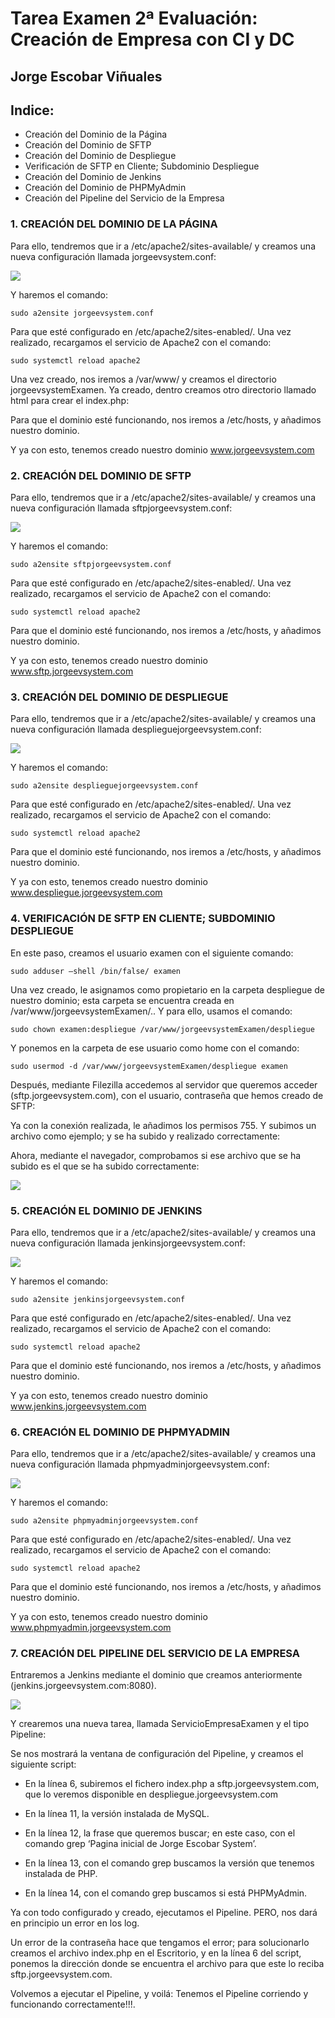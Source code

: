 # Tarea Examen 2ª Evaluación: Creación de Empresa con CI y DC

  ## Jorge Escobar Viñuales

  ## Indice:
 - Creación del Dominio de la Página
 - Creación del Dominio de SFTP
 - Creación del Dominio de Despliegue
 - Verificación de SFTP en Cliente; Subdominio Despliegue
 - Creación del Dominio de Jenkins
 - Creación del Dominio de PHPMyAdmin
 - Creación del Pipeline del Servicio de la Empresa

 ### 1. CREACIÓN DEL DOMINIO DE LA PÁGINA

Para ello, tendremos que ir a /etc/apache2/sites-available/ y creamos una nueva configuración llamada jorgeevsystem.conf:

![](https://github.com/Jorgeev27/GIT/blob/main/img/Tarea%2018%20-%20Modificando%20y%20Clusterizando%20un%20servicio%20REST%20en%20Wildfly/Wildfly%20REST%2013.png)

Y haremos el comando:

    sudo a2ensite jorgeevsystem.conf

Para que esté configurado en /etc/apache2/sites-enabled/. Una vez realizado, recargamos el servicio de Apache2 con el comando:

    sudo systemctl reload apache2 

Una vez creado, nos iremos a /var/www/ y creamos el directorio jorgeevsystemExamen. Ya creado, dentro creamos otro directorio llamado html para crear el index.php:

Para que el dominio esté funcionando, nos iremos a /etc/hosts, y añadimos nuestro dominio.

Y ya con esto, tenemos creado nuestro dominio www.jorgeevsystem.com

 ### 2. CREACIÓN DEL DOMINIO DE SFTP

Para ello, tendremos que ir a /etc/apache2/sites-available/ y creamos una nueva configuración llamada sftpjorgeevsystem.conf:

![](https://github.com/Jorgeev27/GIT/blob/main/img/Tarea%2018%20-%20Modificando%20y%20Clusterizando%20un%20servicio%20REST%20en%20Wildfly/Wildfly%20REST%2013.png)

Y haremos el comando:

    sudo a2ensite sftpjorgeevsystem.conf

Para que esté configurado en /etc/apache2/sites-enabled/. Una vez realizado, recargamos el servicio de Apache2 con el comando:

    sudo systemctl reload apache2

Para que el dominio esté funcionando, nos iremos a /etc/hosts, y añadimos nuestro dominio.

Y ya con esto, tenemos creado nuestro dominio www.sftp.jorgeevsystem.com

 ### 3. CREACIÓN DEL DOMINIO DE DESPLIEGUE

Para ello, tendremos que ir a /etc/apache2/sites-available/ y creamos una nueva configuración llamada desplieguejorgeevsystem.conf:

![](https://github.com/Jorgeev27/GIT/blob/main/img/Tarea%2018%20-%20Modificando%20y%20Clusterizando%20un%20servicio%20REST%20en%20Wildfly/Wildfly%20REST%2013.png)

Y haremos el comando:

    sudo a2ensite desplieguejorgeevsystem.conf

Para que esté configurado en /etc/apache2/sites-enabled/. Una vez realizado, recargamos el servicio de Apache2 con el comando:

    sudo systemctl reload apache2

Para que el dominio esté funcionando, nos iremos a /etc/hosts, y añadimos nuestro dominio.

Y ya con esto, tenemos creado nuestro dominio www.despliegue.jorgeevsystem.com

 ### 4. VERIFICACIÓN DE SFTP EN CLIENTE; SUBDOMINIO DESPLIEGUE

En este paso, creamos el usuario examen con el siguiente comando:

    sudo adduser –shell /bin/false/ examen

Una vez creado, le asignamos como propietario en la carpeta despliegue de nuestro dominio; esta carpeta se encuentra creada en /var/www/jorgeevsystemExamen/.. Y para ello, usamos el comando:

    sudo chown examen:despliegue /var/www/jorgeevsystemExamen/despliegue

Y ponemos en la carpeta de ese usuario como home con el comando:

    sudo usermod -d /var/www/jorgeevsystemExamen/despliegue examen

Después, mediante Filezilla accedemos al servidor que queremos acceder (sftp.jorgeevsystem.com), con el usuario, contraseña que hemos creado de SFTP:

Ya con la conexión realizada, le añadimos los permisos 755. Y subimos un archivo como ejemplo; y se ha subido y realizado correctamente:

Ahora, mediante el navegador, comprobamos si ese archivo que se ha subido es el que se ha subido correctamente:

![](https://github.com/Jorgeev27/GIT/blob/main/img/Tarea%2018%20-%20Modificando%20y%20Clusterizando%20un%20servicio%20REST%20en%20Wildfly/Wildfly%20REST%2013.png)

 ### 5. CREACIÓN EL DOMINIO DE JENKINS

Para ello, tendremos que ir a /etc/apache2/sites-available/ y creamos una nueva configuración llamada jenkinsjorgeevsystem.conf:

![](https://github.com/Jorgeev27/GIT/blob/main/img/Tarea%2018%20-%20Modificando%20y%20Clusterizando%20un%20servicio%20REST%20en%20Wildfly/Wildfly%20REST%2013.png)

Y haremos el comando:

    sudo a2ensite jenkinsjorgeevsystem.conf

Para que esté configurado en /etc/apache2/sites-enabled/. Una vez realizado, recargamos el servicio de Apache2 con el comando:

    sudo systemctl reload apache2

Para que el dominio esté funcionando, nos iremos a /etc/hosts, y añadimos nuestro dominio.

Y ya con esto, tenemos creado nuestro dominio www.jenkins.jorgeevsystem.com

 ### 6. CREACIÓN EL DOMINIO DE PHPMYADMIN

Para ello, tendremos que ir a /etc/apache2/sites-available/ y creamos una nueva configuración llamada phpmyadminjorgeevsystem.conf:

![](https://github.com/Jorgeev27/GIT/blob/main/img/Tarea%2018%20-%20Modificando%20y%20Clusterizando%20un%20servicio%20REST%20en%20Wildfly/Wildfly%20REST%2013.png)

Y haremos el comando:

    sudo a2ensite phpmyadminjorgeevsystem.conf

Para que esté configurado en /etc/apache2/sites-enabled/. Una vez realizado, recargamos el servicio de Apache2 con el comando:

    sudo systemctl reload apache2

Para que el dominio esté funcionando, nos iremos a /etc/hosts, y añadimos nuestro dominio.

Y ya con esto, tenemos creado nuestro dominio www.phpmyadmin.jorgeevsystem.com

 ### 7. CREACIÓN DEL PIPELINE DEL SERVICIO DE LA EMPRESA

Entraremos a Jenkins mediante el dominio que creamos anteriormente (jenkins.jorgeevsystem.com:8080).

![](https://github.com/Jorgeev27/GIT/blob/main/img/Tarea%2018%20-%20Modificando%20y%20Clusterizando%20un%20servicio%20REST%20en%20Wildfly/Wildfly%20REST%2013.png)

Y crearemos una nueva tarea, llamada ServicioEmpresaExamen y el tipo Pipeline:

Se nos mostrará la ventana de configuración del Pipeline, y creamos el siguiente script:

 - En la línea 6, subiremos el fichero index.php a sftp.jorgeevsystem.com, que lo veremos disponible en despliegue.jorgeevsystem.com

 - En la línea 11, la versión instalada de MySQL.

 - En la línea 12, la frase que queremos buscar; en este caso, con el comando grep ‘Pagina inicial de Jorge Escobar System’.

 - En la línea 13, con el comando grep buscamos la versión que tenemos instalada de PHP.

 - En la línea 14, con el comando grep buscamos si está PHPMyAdmin.

Ya con todo configurado y creado, ejecutamos el Pipeline. PERO, nos dará en principio un error en los log.

Un error de la contraseña hace que tengamos el error; para solucionarlo creamos el archivo index.php en el Escritorio, y en la línea 6 del script, ponemos la dirección donde se encuentra el archivo para que este lo reciba sftp.jorgeevsystem.com.

Volvemos a ejecutar el Pipeline, y voilá: Tenemos el Pipeline corriendo y funcionando correctamente!!!.
